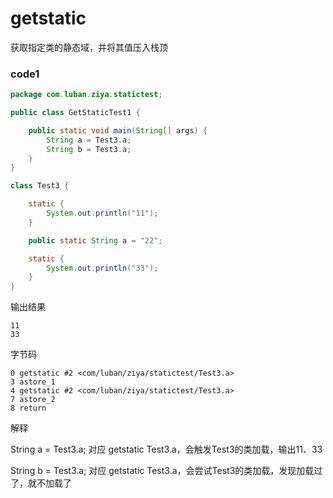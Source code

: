 # getstatic

获取指定类的静态域，并将其值压入栈顶

### code1

```java
package com.luban.ziya.statictest;

public class GetStaticTest1 {

    public static void main(String[] args) {
        String a = Test3.a;
        String b = Test3.a;
    }
}

class Test3 {

    static {
        System.out.println("11");
    }

    public static String a = "22";

    static {
        System.out.println("33");
    }
}
```

输出结果
```
11
33
```

字节码
```
0 getstatic #2 <com/luban/ziya/statictest/Test3.a>
3 astore_1
4 getstatic #2 <com/luban/ziya/statictest/Test3.a>
7 astore_2
8 return
```

解释

String a = Test3.a; 对应 getstatic Test3.a，会触发Test3的类加载，输出11、33

String b = Test3.a; 对应 getstatic Test3.a，会尝试Test3的类加载，发现加载过了，就不加载了
